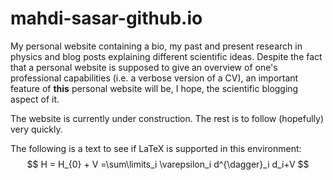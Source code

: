 # mahdi-sasar-github.io
My personal website containing a bio, my past and present research in physics and blog posts explaining different scientific ideas.
Despite the fact that a personal website is supposed to give an overview of one's professional capabilities (i.e. a verbose version of a CV), an important feature of **this** personal website will be, I hope, the scientific blogging aspect of it.

The website is currently under construction. The rest is to follow (hopefully) very quickly.

The following is a text to see if LaTeX is supported in this environment:
$$ H = H_{0} + V =\sum\limits_i \varepsilon_i d^{\dagger}_i d_i+V $$

